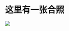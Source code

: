 # 这里有一张合照

![](https://www.notion.so/file/https%3A%2F%2Fs3-us-west-2.amazonaws.com%2Fsecure.notion-static.com%2Ff3f0e531-78ad-4383-86aa-2c54bf3064b2%2Ffullsizeoutput_3f6.jpeg)